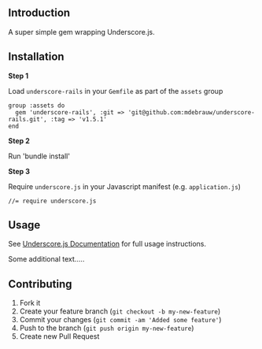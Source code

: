 ## Introduction

A super simple gem wrapping Underscore.js.

## Installation

**Step 1**

Load `underscore-rails` in your `Gemfile` as part of the `assets` group

    group :assets do
      gem 'underscore-rails', :git => 'git@github.com:mdebrauw/underscore-rails.git', :tag => 'v1.5.1'
    end

**Step 2**

Run 'bundle install'

**Step 3**

Require `underscore.js` in your Javascript manifest (e.g. `application.js`)

    //= require underscore.js

## Usage

See [Underscore.js Documentation](https://github.com/jashkenas/underscore) for full usage instructions.

Some additional text.....

## Contributing

1. Fork it
2. Create your feature branch (`git checkout -b my-new-feature`)
3. Commit your changes (`git commit -am 'Added some feature'`)
4. Push to the branch (`git push origin my-new-feature`)
5. Create new Pull Request
